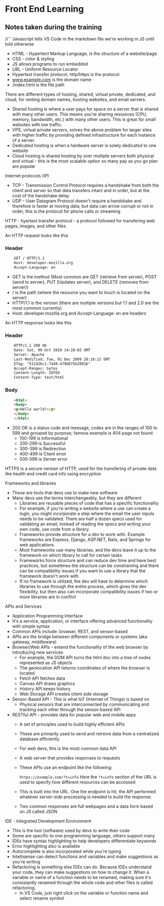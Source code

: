 # Front End Learning
## Notes taken during the training

//```Javascript tells VS Code in the markdown file we're working in JS until told otherwise


- HTML - Hypertext Markup Language, is the structure of a website/page
- CSS - color & styling
- JS allows programs to run embedded
- URL - Uniform Resource Locator
- Hypertext transfer protocol, http/https is the protocol
- www.example.com is the domain name
- /index.html is the file path

There are different types of hosting, shared, virtual private, dedicated, and cloud, for renting domain names, hosting websites, and email servers.
  - Shared hosting is where a user pays for space on a server that is shared with many other users. This means you're sharing resources (CPU, memory, bandwidth, etc.) with many other users. This is great for small websites with low traffic.
  - VPS, virtual private servers, solves the above problem for larger sites with higher traffic by providing defined infrastructure for each instance of a server.
  - Dedicated hosting is when a hardware server is solely dedicated to one website
  - Cloud hosting is shared hosting by over multiple servers both physical and virtual - this is the most scalable option so many pay as you go plan are popular

Internet protocols (IP)
   - TCP - Transmission Control Protocol requires a handshake from both the client and server so that data transfers intact and in order, but at the cost of the handshake delay
   - UDP - User Datagram Protocol doesn't require a handshake and therefore is faster at moving data, but data can arrive corrupt or not in order, this is the protocol for phone calls or streaming

HTTP - hyertext transfer protocol - a protocol followed for transfering web pages, images, and other files

An HTTP request looks like this
### Header
```html
    GET / HTTP/1.1
    Host: developer.mozilla.org
    Accept-Language: en
```
  - GET is the method (Most common are GET (retrieve from server), POST (send to server), PUT (Updates server), and DELETE (removes from server))
  - / is the path (where the resource you want to touch is located on the server)
  - HTTP/1.1 is the version (there are multiple versions but 1.1 and 2.0 are the most common currently)
  - Host: developer.mozilla.org and Accept-Language: en are headers

An HTTP response looks like this

### Header
```html
    HTTP/1.1 200 OK
    Date: Sat, 09 Oct 2010 14:28:02 GMT
    Server: Apache
    Last-Modified: Tue, 01 Dec 2009 20:18:22 GMT
    ETag: "51142bc1-7449-479b075b2891b"
    Accept-Ranges: bytes
    Content-Length: 29769
    Content-Type: text/html
```
### Body
```html
    <html>
    <body>
    <p>Hello world!</p>
    </body>
    </html>
```
  - 200 OK is a status code and message, codes are in the ranges of 100 to 599 and grouped by purpose, famous example is 404 page not found
    - 100-199 is Informational
    - 200-299 is Successful
    - 300-399 is Redirection
    - 400-499 is Client error
    - 500-599 is Server error

HTTPS is a secure version of HTTP, used for the transfering of private data like health and credit card info using encryption

Frameworks and libraries
  - These are tools that devs use to make new software
  - Many devs use the terms interchangeably, but they are different
    - Libraries are reusable pieces of code that has a specific functionality
    - For example, if you're writing a website where a use can create a login, you might incorporate a step where the email the user inputs needs to be validated. There are half a dozen specs used for validating an email, instead of reading the specs and writing your own code, use code from a library.
    - Frameworks provide structure for a dev to work with. Example frameworks are Express, Django, ASP.NET, Rails, and Springs for web applications.
    - Most frameworks use many libraries, and the devs leave it up to the framework on which library to call for certain tasks
    - Frameworks force structure and can reduce dev time and have best practices, but sometimes the structure can be constraining and there can be compatibility issues if you want to use a library that the framework doesn't work with
    - If no framework is utilized, the dev will have to determine which libraries to use through the entire process, which gives the dev flexibility, but then also can incorporate compatibility issues if two or more libraries are in conflict

APIs and Services
  - Application Programming Interface
  - It's a service, application, or interface offering advanced functionality with simple syntax
  - Common APIs include: browser, REST, and sensor-based
  - APIs are the bridge between different components or systems (aka gateway, middleware)
  - Browser/Web APIs - extend the functionality of the web browser by introducing new services
    - For example, the DOM API turns the html doc into a tree of nodes represented as JS objects
    - The geolocation API returns coordinates of where the browser is located
    - Fetch API fetches data
    - Canvas API draws graphics
    - History API keeps history
    - Web Storage API creates client side storage
  - Sensor-Based API - This is what IoT (Internet of Things) is based on
    - Physical sensors that are interconnected by communicating and tracking each other through the sensor-based API
  - RESTful API - provides data for popular web and mobile apps
    - A set of principles used to build highly efficient APIs
    - These are primarily used to send and retreive data from a centralized database efficiently
    - For web devs, this is the most common data API
    - A web server that provides responses to requests
    - These APIs use an endpoint like the following:

      `https://example.com/?t=info` Here the `?t=info` section of the URL is used to specify how different resources can be accessed
    
    - This is built into the URL. One the endpoint is hit, the API performed whatever server-side processing is needed to build the response.
    - Two common responses are full webpages and a data form based on JS called JSON

IDE - Integrated Development Environment
  - This is the tool (software) used by devs to write their code
  - Some are specific to one programming language, others support many
  - IDEs have syntax highlighting to help developers differentiate keywords
  - Error highlighting also is available
  - Autocomplete is also incorporated while you're typing
  - Intellisense can detect functions and variables and make suggestions as you're writing
  - Refactoring is something else IDEs can do. Because IDEs understand your code, they can make suggestions on how to change it. When a variable or name of a function needs to be renamed, making sure it's consistantly renamed through the whole code and other files is called refactoring.
    - In VS Code, just right click on the variable or function name and select rename symbol





  